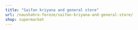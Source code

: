 ```yaml
---
title: "Saifan kriyana and general store"
url: /naushahro-feroze/saifan-kriyana-and-general-store/
shop: supermarket
---
```

